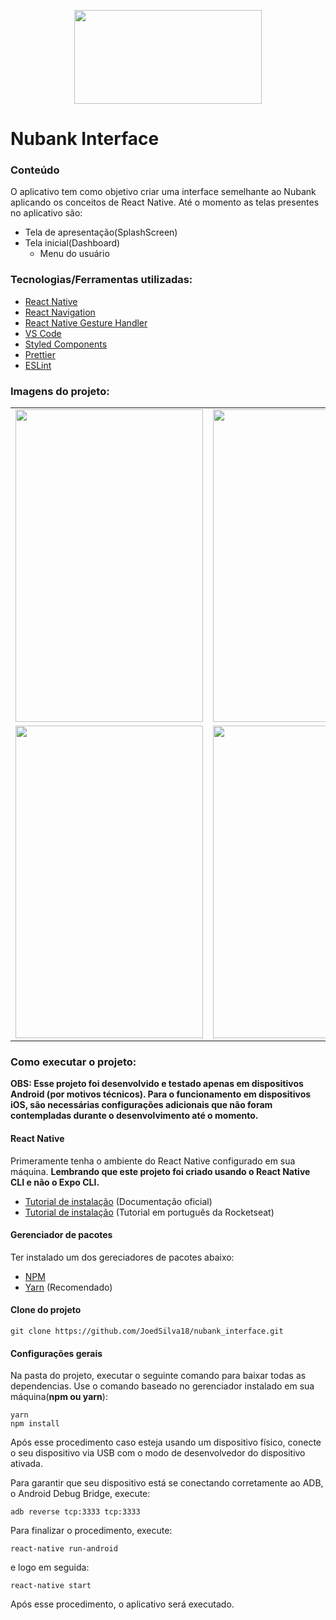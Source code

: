<p align="center">
<img src="https://i.imgur.com/Cfe2ZOt.png" height="150" width="300">
</p>

# Nubank Interface

### Conteúdo
O  aplicativo tem como objetivo criar uma interface semelhante ao Nubank aplicando os conceitos de React Native. Até o momento as telas presentes no aplicativo são:

+ Tela de apresentação(SplashScreen)
+ Tela inicial(Dashboard)
  + Menu do usuário

### Tecnologias/Ferramentas utilizadas:
- [React Native](https://facebook.github.io/react-native/)
- [React Navigation](http://reactnavigation.org/)
- [React Native Gesture Handler](https://software-mansion.github.io/react-native-gesture-handler/docs/getting-started.html)
- [VS Code](https://code.visualstudio.com/)
- [Styled Components](https://styled-components.com/)
- [Prettier](https://prettier.io/)
- [ESLint](https://eslint.org/)

### Imagens do projeto:
| | | |
|:-------------------------:|:-------------------------:|:-------------------------:|
<img src="https://i.imgur.com/VSjw5JD.png" height="500" width="300"> | <img src="https://i.imgur.com/sxZkJZR.png" height="500" width="300"> | <img src="https://i.imgur.com/KlN6QHe.png" height="500" width="300">
<img src="https://i.imgur.com/TpLbTlJ.png" height="500" width="300"> | <img src="https://i.imgur.com/senKzBy.png" height="500" width="300"> |

### Como executar o projeto:
**OBS: Esse projeto foi desenvolvido e testado apenas em dispositivos Android (por motivos técnicos). Para o funcionamento em dispositivos iOS, são necessárias configurações adicionais que não foram contempladas durante o desenvolvimento até o momento.**

#### React Native
Primeramente tenha o ambiente do React Native configurado em sua máquina. **Lembrando que este projeto foi criado usando o React Native CLI e não o Expo CLI.**
 - [Tutorial de instalação](https://facebook.github.io/react-native/docs/getting-started) (Documentação oficial)
 - [Tutorial de instalação](https://docs.rocketseat.dev/ambiente-react-native/android/linux) (Tutorial em português da Rocketseat)


#### Gerenciador de pacotes
Ter instalado um dos gereciadores de pacotes abaixo:
- [NPM](https://www.npmjs.com/)
- [Yarn](https://yarnpkg.com/) (Recomendado)

#### Clone do projeto
```
git clone https://github.com/JoedSilva18/nubank_interface.git
```

#### Configurações gerais
Na pasta do projeto, executar o seguinte comando para baixar todas as dependencias. Use o comando baseado no gerenciador instalado em sua máquina(**npm ou yarn**):
```
yarn
npm install
```

Após esse procedimento caso esteja usando um dispositivo físico, conecte o seu dispositivo via USB com o modo de desenvolvedor do dispositivo ativada.

Para garantir que seu dispositivo está se conectando corretamente ao ADB, o Android Debug Bridge, execute:
```
adb reverse tcp:3333 tcp:3333
```

Para finalizar o procedimento, execute:
```
react-native run-android
```

e logo em seguida:
```
react-native start
```

Após esse procedimento, o aplicativo será executado.
